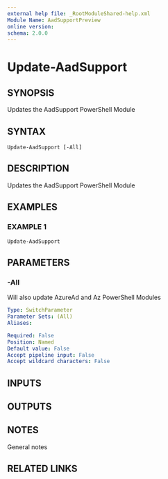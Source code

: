 ```yaml
---
external help file: _RootModuleShared-help.xml
Module Name: AadSupportPreview
online version:
schema: 2.0.0
---
```


# Update-AadSupport

## SYNOPSIS
Updates the AadSupport PowerShell Module

## SYNTAX

```
Update-AadSupport [-All]
```

## DESCRIPTION
Updates the AadSupport PowerShell Module

## EXAMPLES

### EXAMPLE 1
```
Update-AadSupport
```

## PARAMETERS

### -All
Will also update AzureAd and Az PowerShell Modules

```yaml
Type: SwitchParameter
Parameter Sets: (All)
Aliases:

Required: False
Position: Named
Default value: False
Accept pipeline input: False
Accept wildcard characters: False
```

## INPUTS

## OUTPUTS

## NOTES
General notes

## RELATED LINKS
